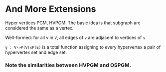 # And More Extensions
Hyper vertices PGM, HVPGM. The basic idea is that subgraph are considered the same as a vertex.

Well-formed:
for all v in `V`, all edges of `v` are adjacent to vertices of `v`

`γ : V->P(V)xP(E)` is a total function assigning to every hypervertex a pair of hypervertex set and edge set.

### Note the similarities between HVPGM and OSPGM.
